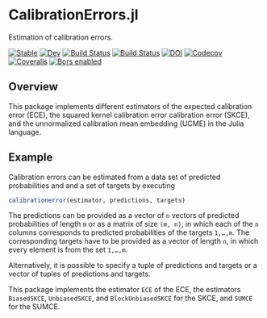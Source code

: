 # CalibrationErrors.jl

Estimation of calibration errors.

[![Stable](https://img.shields.io/badge/docs-stable-blue.svg)](https://devmotion.github.io/CalibrationErrors.jl/stable)
[![Dev](https://img.shields.io/badge/docs-dev-blue.svg)](https://devmotion.github.io/CalibrationErrors.jl/dev)
[![Build Status](https://travis-ci.com/devmotion/CalibrationErrors.jl.svg?branch=master)](https://travis-ci.com/devmotion/CalibrationErrors.jl)
[![Build Status](https://github.com/devmotion/CalibrationErrors.jl/workflows/CI/badge.svg)](https://github.com/devmotion/CalibrationErrors.jl/actions?query=workflow%3ACI+branch%3Amaster)
[![DOI](https://zenodo.org/badge/188981243.svg)](https://zenodo.org/badge/latestdoi/188981243)
[![Codecov](https://codecov.io/gh/devmotion/CalibrationErrors.jl/branch/master/graph/badge.svg)](https://codecov.io/gh/devmotion/CalibrationErrors.jl)
[![Coveralls](https://coveralls.io/repos/github/devmotion/CalibrationErrors.jl/badge.svg?branch=master)](https://coveralls.io/github/devmotion/CalibrationErrors.jl?branch=master)
[![Bors enabled](https://bors.tech/images/badge_small.svg)](https://app.bors.tech/repositories/24611)

## Overview

This package implements different estimators of the expected calibration error
(ECE), the squared kernel calibration error calibration error (SKCE), and the
unnormalized calibration mean embedding (UCME) in the Julia language.

## Example

Calibration errors can be estimated from a data set of predicted probabilities
and and a set of targets by executing
```julia
calibrationerror(estimator, predictions, targets)
```

The predictions can be provided as a vector of `n` vectors of predicted probabilities
of length `m` or as a matrix of size `(m, n)`, in which each of the `n` columns corresponds
to predicted probabilities of the targets `1,…,m`. The corresponding targets have to be
provided as a vector of length `n`, in which every element is from the set `1,…,m`.

Alternatively, it is possible to specify a tuple of predictions and targets or a vector of
tuples of predictions and targets.

This package implements the estimator `ECE` of the ECE, the estimators
`BiasedSKCE`, `UnbiasedSKCE`, and `BlockUnbiasedSKCE` for the SKCE, and `SUMCE` for the
SUMCE.
